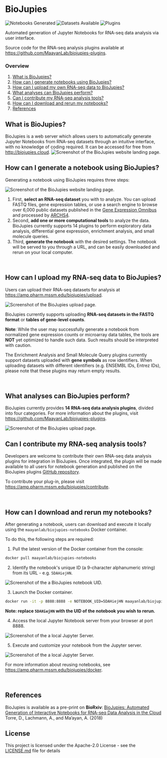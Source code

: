# BioJupies
![Notebooks Generated](https://img.shields.io/badge/dynamic/json.svg?url=https://amp.pharm.mssm.edu/biojupies/api/stats?obj=notebook&label=notebooks%20generated&query=$.n&colorB=blue)
![Datasets Available](https://img.shields.io/badge/dynamic/json.svg?url=https://amp.pharm.mssm.edu/biojupies/api/stats?obj=dataset_v5&label=RNA-seq%20datasets%20available&query=$.n&colorB=green)
![Plugins](https://img.shields.io/badge/dynamic/json.svg?url=https://amp.pharm.mssm.edu/biojupies/api/stats?obj=tool&label=analysis%20plugins&query=$.n&colorB=yellow)

Automated generation of Jupyter Notebooks for RNA-seq data analysis via user interface.

Source code for the RNA-seq analysis plugins available at https://github.com/MaayanLab/biojupies-plugins.

### Overview
1. [What is BioJupies?](#what-is-biojupies)
2. [How can I generate notebooks using BioJupies?](#how-can-i-generate-a-notebook-using-biojupies)
3. [How can I upload my own RNA-seq data to BioJupies?](#how-can-i-upload-my-rna-seq-data-to-biojupies)
4. [What analyses can BioJupies perform?](#what-analyses-can-biojupies-perform)
5. [Can I contribute my RNA-seq analysis tools?](#can-i-contribute-my-rna-seq-analysis-tools)
6. [How can I download and rerun my notebooks?](#how-can-i-download-and-rerun-my-notebooks)
7. [References](#references)

## What is BioJupies?
BioJupies is a web server which allows users to automatically generate Jupyter Notebooks from RNA-seq datasets through an intuitive interface, with no knowledge of coding required. It can be accessed for free from http://biojupies.cloud.
![Screenshot of the BioJupies website landing page.](img/website.png)

## How can I generate a notebook using BioJupies?

Generating a notebook using BioJupies requires three steps:

![Screenshot of the BioJupies website landing page.](img/workflow.png)

1. First, **select an RNA-seq dataset** you with to analyze. You can upload FASTQ files, gene expression tables, or use a search engine to browse over 6,000 public datasets published in the [Gene Expression Omnibus](https://www.ncbi.nlm.nih.gov/geo/) and processed by [ARCHS4](https://amp.pharm.mssm.edu/archs4/).
2. Second, **add one or more computational tools** to analyze the data. BioJupies currently supports 14 plugins to perform exploratory data analysis, differential gene expression, enrichment analysis, and small molecule queries.
3. Third, **generate the notebook** with the desired settings. The notebook will be served to you through a URL, and can be easily downloaded and rerun on your local computer.

<br>

## How can I upload my RNA-seq data to BioJupies?
Users can upload their RNA-seq datasets for analysis at https://amp.pharm.mssm.edu/biojupies/upload.

![Screenshot of the BioJupies upload page.](img/upload.png)

BioJupies currently supports uploading **RNA-seq datasets in the FASTQ format** or **tables of gene-level counts**.

**Note**: While the user may successfully generate a notebook from normalized gene expression counts or microarray data tables, the tools are **NOT** yet optimized to handle such data. Such results should be interpreted with caution.

The Enrichment Analysis and Small Molecule Query plugins currently support datasets uploaded with **gene symbols** as row identifiers. When uploading datasets with different identifiers (e.g. ENSEMBL IDs, Entrez IDs), please note that these plugins may return empty results.

<br>

## What analyses can BioJupies perform?
BioJupies currently provides **14 RNA-seq data analysis plugins**, divided 
into four categories. For more information about the plugins, visit https://github.com/MaayanLab/biojupies-plugins.

![Screenshot of the BioJupies upload page.](img/tools.png)

## Can I contribute my RNA-seq analysis tools?
Developers are welcome to contribute their own RNA-seq data analysis plugins for integration in BioJupies. Once integrated, the plugin will be made available to all users for notebook generation and published on the BioJupies plugins [GitHub repository](https://github.com/MaayanLab/biojupies-plugins).

To contribute your plug-in, please visit https://amp.pharm.mssm.edu/biojupies/contribute.

<br>

## How can I download and rerun my notebooks?
After generating a notebook, users can download and execute it locally using the `maayanlab/biojupies-notebooks` Docker container.

To do this, the following steps are required:
1. Pull the latest version of the Docker container from the console:

``` bash 
docker pull maayanlab/biojupies-notebooks
```

2. Identify the notebook's unique ID (a 9-character alphanumeric string) from its URL - e.g. `5DAHiejHN`.

![Screenshot of the a BioJupies notebook UID.](img/notebook_uid.png)

3. Launch the Docker container.

``` bash 
docker run -it -p 8888:8888 -e NOTEBOOK_UID=5DAHiejHN maayanlab/biojupies-notebooks
```

**Note: replace `5DAHiejHN` with the UID of the notebook you wish to rerun.**

4. Access the local Jupyter Notebook server from your browser at port 8888.

![Screenshot of the a local Jupyter Server.](img/local_server.png)

5. Execute and customize your notebook from the Jupyter server.

![Screenshot of the a local Jupyter Server.](img/local_notebook.png)

For more information about reusing notebooks, see https://amp.pharm.mssm.edu/biojupies/docker.

<br>

## References
BioJupies is available as a pre-print on **BioRxiv**:
[BioJupies: Automated Generation of Interactive Notebooks for RNA-seq Data Analysis in the Cloud](https://doi.org/10.1101/352476) Torre, D., Lachmann, A., and Ma’ayan, A. (2018)

## License
This project is licensed under the Apache-2.0 License - see the [LICENSE.md](LICENSE.md) file for details